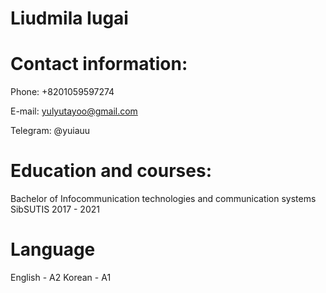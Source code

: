 # Liudmila Iugai
# Contact information:
Phone: +8201059597274

E-mail: yulyutayoo@gmail.com

Telegram: @yuiauu
# Education and courses:
Bachelor of Infocommunication technologies and communication systems
SibSUTIS 2017 - 2021
# Language
English - A2
Korean - A1
